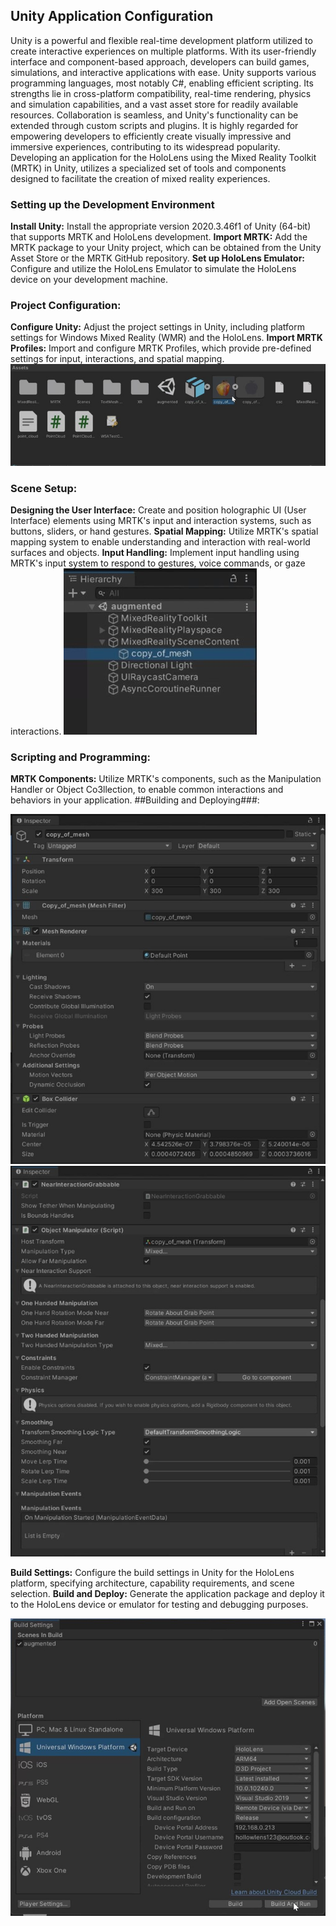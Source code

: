 ## Unity Application Configuration ##
Unity is a powerful and flexible real-time development platform utilized to create interactive experiences on multiple platforms. With its user-friendly interface and component-based approach, developers can build games, simulations, and interactive applications with ease. Unity supports various programming languages, most notably C#, enabling efficient scripting. Its strengths lie in cross-platform compatibility, real-time rendering, physics and simulation capabilities, and a vast asset store for readily available resources. Collaboration is seamless, and Unity's functionality can be extended through custom scripts and plugins. It is highly regarded for empowering developers to efficiently create visually impressive and immersive experiences, contributing to its widespread popularity.
Developing an application for the HoloLens using the Mixed Reality Toolkit (MRTK) in Unity, utilizes a specialized set of tools and components designed to facilitate the creation of mixed reality experiences. 

### Setting up the Development Environment ###

**Install Unity:** Install the appropriate version 2020.3.46f1 of Unity (64-bit) that supports MRTK and HoloLens development.
**Import MRTK:** Add the MRTK package to your Unity project, which can be obtained from the Unity Asset Store or the MRTK GitHub repository.
**Set up HoloLens Emulator:** Configure and utilize the HoloLens Emulator to simulate the HoloLens device on your development machine.



### Project Configuration: ###
**Configure Unity:** Adjust the project settings in Unity, including platform settings for Windows Mixed Reality (WMR) and the HoloLens.
**Import MRTK Profiles:** Import and configure MRTK Profiles, which provide pre-defined settings for input, interactions, and spatial mapping.
<img src="Documents/1.jpg "  />
### Scene Setup: ###
**Designing the User Interface:** Create and position holographic UI (User Interface) elements using MRTK's input and interaction systems, such as buttons, sliders, or hand gestures.
**Spatial Mapping:** Utilize MRTK's spatial mapping system to enable understanding and interaction with real-world surfaces and objects.
**Input Handling:** Implement input handling using MRTK's input system to respond to gestures, voice commands, or gaze interactions. 
<img src="Documents/2.jpg "  />

### Scripting and Programming: ###

**MRTK Components:** Utilize MRTK's components, such as the Manipulation Handler or Object Co3llection, to enable common interactions and behaviors in your application.
##Building and Deploying###: 

<img src="Documents/3.jpg "  />

<img src="Documents/4.jpg "  />




**Build Settings:** Configure the build settings in Unity for the HoloLens platform, specifying architecture, capability requirements, and scene selection.
**Build and Deploy:** Generate the application package and deploy it to the HoloLens device or emulator for testing and debugging purposes. 

<img src="Documents/5.jpg"  />


